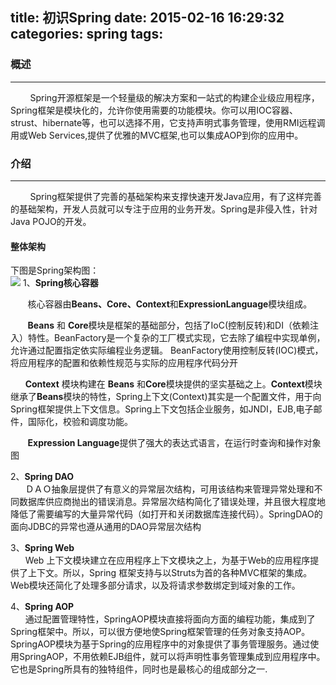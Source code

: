 title: 初识Spring
date: 2015-02-16 16:29:32
categories: spring
tags:
---

### 概述
---
&nbsp;&nbsp;&nbsp;&nbsp;&nbsp;&nbsp;&nbsp;&nbsp;Spring开源框架是一个轻量级的解决方案和一站式的构建企业级应用程序，Spring框架是模块化的，允许你使用需要的功能模块。你可以用IOC容器、strust、hibernate等，也可以选择不用，它支持声明式事务管理，使用RMI远程调用或Web Services,提供了优雅的MVC框架,也可以集成AOP到你的应用中。
<!--more-->

### 介绍
---
&nbsp;&nbsp;&nbsp;&nbsp;&nbsp;&nbsp;&nbsp;&nbsp;Spring框架提供了完善的基础架构来支撑快速开发Java应用，有了这样完善的基础架构，开发人员就可以专注于应用的业务开发。Spring是非侵入性，针对Java POJO的开发。

#### 整体架构

下图是Spring架构图：  
![](/img/spring-overview.png)
1、**Spring核心容器**  

&nbsp;&nbsp;&nbsp;&nbsp;&nbsp;&nbsp;&nbsp;核心容器由**Beans、Core、Context**和**ExpressionLanguage**模块组成。  

&nbsp;&nbsp;&nbsp;&nbsp;&nbsp;&nbsp;&nbsp;**Beans** 和 **Core**模块是框架的基础部分，包括了IoC(控制反转)和DI（依赖注入）特性。BeanFactory是一个复杂的工厂模式实现，它去除了编程中实现单例，允许通过配置指定依实际编程业务逻辑。 BeanFactory使用控制反转(IOC)模式，将应用程序的配置和依赖性规范与实际的应用程序代码分开 

&nbsp;&nbsp;&nbsp;&nbsp;&nbsp;&nbsp;**Context** 模块构建在 **Beans** 和**Core**模块提供的坚实基础之上。**Context**模块继承了**Beans**模块的特性，Spring上下文(Context)其实是一个配置文件，用于向Spring框架提供上下文信息。Spring上下文包括企业服务，如JNDI，EJB,电子邮件，国际化，校验和调度功能。

&nbsp;&nbsp;&nbsp;&nbsp;&nbsp;&nbsp;&nbsp;**Expression Language**提供了强大的表达式语言，在运行时查询和操作对象图


2、**Spring DAO**  
&nbsp;&nbsp;&nbsp;&nbsp;&nbsp;&nbsp;ＤＡＯ抽象层提供了有意义的异常层次结构，可用该结构来管理异常处理和不同数据库供应商抛出的错误消息。异常层次结构简化了错误处理，并且很大程度地降低了需要编写的大量异常代码（如打开和关闭数据库连接代码）。SpringDAO的面向JDBC的异常也遵从通用的DAO异常层次结构

3、**Spring Web**  
&nbsp;&nbsp;&nbsp;&nbsp;&nbsp;&nbsp;Web 上下文模块建立在应用程序上下文模块之上，为基于Web的应用程序提供了上下文。所以，Spring 框架支持与以Struts为首的各种MVC框架的集成。Web模块还简化了处理多部分请求，以及将请求参数绑定到域对象的工作。

4、**Spring AOP**  
&nbsp;&nbsp;&nbsp;&nbsp;&nbsp;&nbsp;通过配置管理特性，SpringAOP模块直接将面向方面的编程功能，集成到了Spring框架中。所以，可以很方便地使Spring框架管理的任务对象支持AOP。SpringAOP模块为基于Spring的应用程序中的对象提供了事务管理服务。通过使用SpringAOP，不用依赖EJB组件，就可以将声明性事务管理集成到应用程序中。它也是Spring所具有的独特组件，同时也是最核心的组成部分之一.
